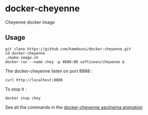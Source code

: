 docker-cheyenne
===============

Cheyenne docker image

Usage
-----

	git clone https://github.com/hamdouni/docker-cheyenne.git
	cd docker-cheyenne
	./make-image.sh
	docker run --name chey -p 8888:80 softinnov/cheyenne &

The docker-cheyenne listen on port 8888 :

	curl http://localhost:8888

To stop it :

	docker stop chey

See all the commands in the [docker-cheyenne asciinema animation](http://github.hamdouni.com/docker-cheyenne/index.html)